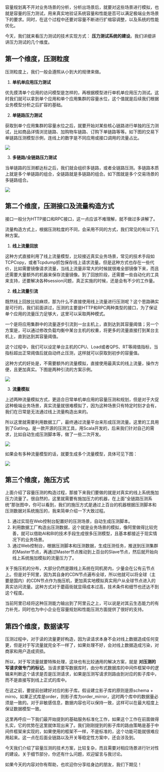 容量规划离不开对业务场景的分析，分析出场景后，就要对这些场景进行模拟，也就是容量的压力测试，用来真实地验证系统容量和性能是否可以满足极端业务场景下的要求。同时，在这个过程中还要对容量不断进行扩缩容调整，以及系统的性能优化。

今天，我们就来看压力测试的技术实现方式： **压力测试系统的建设**。我们详细讲讲压力测试的几个维度。

## 第一个维度，压测粒度

压测粒度上，我们一般会遵照从小到大的规律来做。

1. **单机单应用压力测试**

优先摸清单个应用的访问模型是怎样的，再根据模型进行单机单应用压力测试。这时我们就可以拿到单个应用和单个应用集群的容量水位，这个值就是后续我们根据业务模型分析之后扩容的基础。

2. **单链路压力测试**

获取到单个应用集群的容量水位之后，就要开始对某些核心链路进行单独的压力测试，比如商品详情浏览链路、加购物车链路、订购下单链路等等。如下图的交易下单链路压测模型示例，连线上的数字是不同应用或接口调用的流量占比。

![](https://static001.geekbang.org/resource/image/54/c0/54c5addd42cbc53f96dae60a5c1fb7c0.jpg?wh=805*395)

3. **多链路/全链路压力测试**

当单链路的压测都达标之后，我们就会组织多链路，或者全链路压测。多链路本质上就是多个单链路的组合，全链路就是多链路的组合。如下图就是多个交易场景的多链路组合。

![](https://static001.geekbang.org/resource/image/d5/da/d5aafb73831112af3913aee25a1e7eda.jpg?wh=482*391)

## 第二个维度，压测接口及流量构造方式

接口一般分为HTTP接口和RPC接口，这一点应该不难理解，就不做过多讲解了。

流量构造方式上，根据压测粒度的不同，会采用不同的方式，我们常见的有以下几种方案。

1. **线上流量回放**

这种方式直接利用了线上流量模型，比较接近真实业务场景，常见的技术手段如TCPCopy，或者Tcpdump抓包保存线上请求流量。但是这种方式也存在一些代价，比如需要镜像请求流量，当线上流量非常大的时候就很难全部镜像下来，而且还需要大量额外的机器来保存流量镜像。到了回放阶段，还需要一些自动化的工具来支持，还要解决各种session问题，真正实施的时候，还是会有不少的工作量。

2. **线上流量引流**

既然线上回放比较麻烦，那为什么不直接使用线上流量进行压测呢？这个思路确实是可行的，我们前面讲过，压测的主要是HTTP和RPC两种类型的接口，为了保证单个应用的流量压力足够大，这里可以采取两种模式。

一个是将应用集群中的流量逐步引流到一台主机上，直到达到其容量阈值；另一个方案是，可以通过修改负载均衡中某台主机的权重，将更多的流量直接打到某台主机上，直到达到其容量阈值。

这个过程中，我们可以设定单台主机的CPU、Load或者QPS、RT等阈值指标，当指标超出正常阈值后就自动终止压测，这样就可以获取到初步的容量值。

这种方式的好处是，不需要额外的流量模拟，直接使用最真实的线上流量，操作方便，且更加真实。下图是两种引流的方案示例。

![](https://static001.geekbang.org/resource/image/51/f9/51385cd8c40d401c0f2a55742f99adf9.jpg?wh=790*349)

3. **流量模拟**

上述两种流量模拟方式，更适合日常单机单应用的容量压测和规划，但是对于大促这种极端业务场景，真实流量就很难模拟了，因为这种场景只有特定时刻才会有，我们在日常是无法通过线上流量构造出来的。

所以这里就需要利用数据工厂，最终通过流量平台来形成压测流量。这里的工具用到了Gatling，是一款开源的压测工具，用Scala开发的，后来我们针对自己的需求，比如自动生成压测脚本等，做了一些二次开发。

![](https://static001.geekbang.org/resource/image/19/71/19a2690fca9316a17cfe2b5ccd659971.jpg?wh=1222*992)

如果会有多种流量模型的话，就要生成多个流量模型，具体可见下图：

![](https://static001.geekbang.org/resource/image/a0/d3/a0d0fc33ecc3e56b3569d22a47b070d3.jpg?wh=1024*987)

## 第三个维度，施压方式

上面介绍了容量压测的构造过程，那接下来我们要做的就是对真实的线上系统施加压力流量了。很自然的，这里就需要有施加压力的机器，在上面“全链路压测系统”那张图中，你可以看到，我们的施压方式是通过上百台的机器根据压测脚本和压测数据对系统施压的，我来简单介绍一下大致过程。

1. 通过实现在Web控制台配置好的压测场景，自动生成压测脚本。
2. 利用数据工厂构造出压测数据，这个就是业务场景的模拟，像阿里做得比较完善，就可以借助AI和BI的技术手段生成很多压测模型，且基本都接近于现实情况下的业务场景。
3. 通过Web控制台，根据压测脚本和压测数据，生成压测任务，推送到压测集群的Master节点，再通过Master节点推动到上百台的Slave节点，然后就开始向线上系统施加模拟的流量压力了。

关于施压机的分布，大部分仍然是跟线上系统在同机房内，少量会在公有云节点上。但是对于阿里，因为其自身的CDN节点遍布全球，所以他就可以将全球（主要是国内）的CDN节点作为施压机，更加真实地模拟真实用户从全球节点进入的真实访问流量。这种方式对于蘑菇街就显得成本过高，技术条件和细节也还达不到这个程度。

当前阿里已经将这种压测能力输出到了阿里云之上，可以说是对其云生态能力的有力补充，同时也为中小企业在容量规划和性能压测方面提供了很好的支持。

## 第四个维度，数据读写

压测过程中，对于读的流量更好构造，因为读请求本身不会对线上数据造成任何变更，但是对于写流量就完全不一样了，如果处理不好，会对线上数据造成污染，对商家和用户造成资损。

所以，对于写流量就要特殊处理，这块也有比较通用的解决方案，就是 **对压测的写请求做专门的标记**。当请求要写数据库时，由分布式数据库的中间件框架中的逻辑来判断这个请求是否是压测请求，如果是压测写请求则路由到对应的影子库中，而不是直接写到线上正式的库中。

在这之前，要提前创建好对应的影子库。假设建立影子库的原则是原schema + mirro，如果正式库是order，则影子库为order\_mirror，这时两个库中的数据量必须是一致的。对于非敏感信息，数据内容也可以保持一致，这样可以在最大程度上保证数据模型一致。

这里再呼应一下我们最开始提到的基础服务标准化工作，如果这个工作在前面做得扎实，它的优势在这里就体现出来了。我们刚刚提到的影子库的路由策略是基于中间件框架来实现的，如果使用的框架不一样，不是标准的，这个功能可能就很难应用起来。这一点在后面全链路以及开关等稳定性方案中，还会涉及到。

今天我们介绍了容量压测的技术方案，比较复杂，而且需要对相应场景进行针对性的建设。关于细节部分，你还有什么问题，欢迎留言与我讨论。

如果今天的内容对你有帮助，也欢迎你分享给身边的朋友，我们下期见！